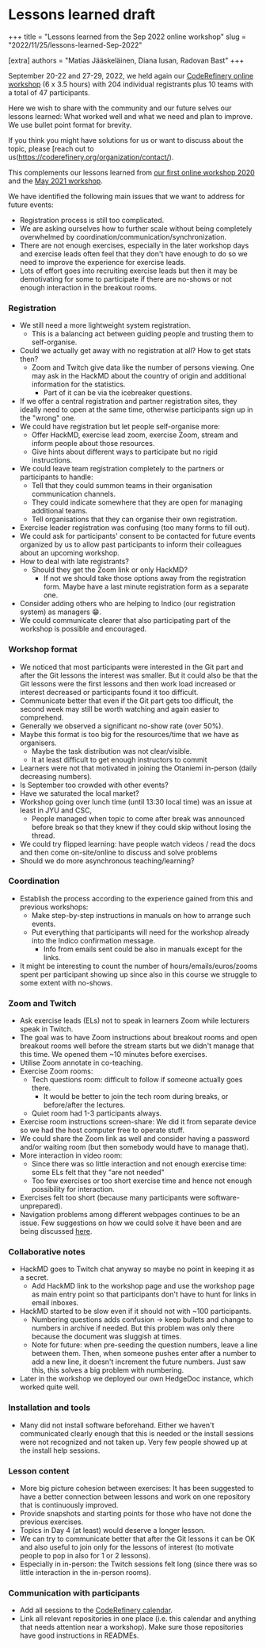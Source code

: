 # Lessons learned draft

+++
title = "Lessons learned from the Sep 2022 online workshop"
slug = "2022/11/25/lessons-learned-Sep-2022"

[extra]
authors = "Matias Jääskeläinen, Diana Iusan, Radovan Bast"
+++

September 20-22 and 27-29, 2022, we held again our [CodeRefinery
online workshop](https://coderefinery.github.io/2022-09-20-workshop/) (6 x 3.5 hours) with 204 individual registrants plus 10 teams with a total of 47 participants.

Here we wish to share with the community and our future selves our lessons learned: What worked well and what we need and plan to improve. We use bullet point format for brevity.

If you think you might have solutions for us or want to discuss about the topic, please [reach out to us(https://coderefinery.org/organization/contact/).

This complements our lessons learned from [our first online workshop 2020](https://coderefinery.org/blog/2020/04/14/first-online-workshop/) and the [May 2021 workshop](https://coderefinery.org/blog/2021/11/25/lessons-learned-may-2021/).

We have identified the following main issues that we want to address for future events:
- Registration process is still too complicated.
- We are asking ourselves how to further scale without being completely overwhelmed by coordination/communication/synchronization.
- There are not enough exercises, especially in the later workshop days and exercise leads often feel that they don't have enough to do so we need to improve the experience for exercise leads.
- Lots of effort goes into recruiting exercise leads but then it may be demotivating for some to participate if there are no-shows or not enough interaction in the breakout rooms.


### Registration

- We still need a more lightweight system registration.
  - This is a balancing act between guiding people and trusting them to self-organise.
- Could we actually get away with no registration at all? How to get stats then?
  - Zoom and Twitch give data like the number of persons viewing. One may ask in the HackMD about the country of origin and additional information for the statistics.
    - Part of it can be via the icebreaker questions.
- If we offer a central registration and partner registration sites, they ideally need to open at the same time, otherwise
  participants sign up in the "wrong" one.
- We could have registration but let people self-organise more:
  - Offer HackMD, exercise lead zoom, exercise Zoom, stream and inform people about those resources.
  - Give hints about different ways to participate but no rigid instructions.
- We could leave team registration completely to the partners or participants to handle:
  - Tell that they could summon teams in their organisation communication channels.
  - They could indicate somewhere that they are open for managing additional teams.
  - Tell organisations that they can organise their own registration.
- Exercise leader registration was confusing (too many forms to fill out).
- We could ask for participants' consent to be contacted for future events organized by us to allow past participants to inform their colleagues about an upcoming workshop.
- How to deal with late registrants?
  - Should they get the Zoom link or only HackMD?
    - If not we should take those options away from the registration form. Maybe have a last minute registration form as a separate one.
- Consider adding others who are helping to Indico (our registration system) as managers :grin:.
- We could communicate clearer that also participating part of the workshop is possible and encouraged.


### Workshop format

- We noticed that most participants were interested in the Git part and after the Git lessons the interest was smaller. But it could also be that the Git lessons were the first lessons and then work load increased or interest decreased or participants found it too difficult.
- Communicate better that even if the Git part gets too difficult, the second week may still be worth watching and again easier to comprehend.
- Generally we observed a significant no-show rate (over 50%).
- Maybe this format is too big for the resources/time that we have as organisers.
  - Maybe the task distribution was not clear/visible.
  - It at least difficult to get enough instructors to commit
- Learners were not that motivated in joining the Otaniemi in-person (daily decreasing numbers).
- Is September too crowded with other events?
- Have we saturated the local market?
- Workshop going over lunch time (until 13:30 local time) was an issue at least in JYU and CSC,
  - People managed when topic to come after break was announced before break so that they knew if they could skip without losing the thread.
- We could try flipped learning: have people watch videos / read the docs and then come on-site/online to discuss and solve problems
- Should we do more asynchronous teaching/learning?


### Coordination

- Establish the process according to the experience gained from this and previous workshops:
  - Make step-by-step instructions in manuals on how to arrange such events.
  - Put everything that participants will need for the workshop already into the Indico confirmation message.
    - Info from emails sent could be also in manuals except for the links.
- It might be interesting to count the number of hours/emails/euros/zooms spent per participant showing up since also in this course we struggle to some extent with no-shows.


### Zoom and Twitch

- Ask exercise leads (ELs) not to speak in learners Zoom while lecturers speak in Twitch.
- The goal was to have Zoom instructions about breakout rooms and open breakout rooms well before the stream starts but we didn't manage that this time. We opened them ~10 minutes before exercises.
- Utilise Zoom annotate in co-teaching.
- Exercise Zoom rooms:
  - Tech questions room: difficult to follow if someone actually goes there.
      - It would be better to join the tech room during breaks, or before/after the lectures.
  - Quiet room had 1-3 participants always.
- Exercise room instructions screen-share: We did it from separate device so we had the host computer free to operate stuff.
- We could share the Zoom link as well and consider having a password and/or waiting room (but then somebody would have to manage that).
- More interaction in video room:
  - Since there was so little interaction and not enough exercise time: some ELs felt that they "are not needed"
  - Too few exercises or too short exercise time and hence not enough possibility for interaction.
- Exercises felt too short (because many participants were software-unprepared).
- Navigation problems among different webpages continues to be an issue. Few suggestions on how we could solve it have been and are being discussed [here](https://github.com/coderefinery/coderefinery.org/issues/697).


### Collaborative notes

- HackMD goes to Twitch chat anyway so maybe no point in keeping it as a secret.
  - Add HackMD link to the workshop page and use the workshop page as main entry point so that participants don't have to hunt for links in email inboxes.
- HackMD started to be slow even if it should not with ~100 participants.
  - Numbering questions adds confusion -> keep bullets and change to numbers in archive if needed. But this problem was only there because the document was sluggish at times.
  - Note for future: when pre-seeding the question numbers, leave a line between them.  Then, when someone pushes enter after a number to add a new line, it doesn't increment the future numbers.  Just saw this, this solves a big problem with numbering.
- Later in the workshop we deployed our own HedgeDoc instance, which worked quite well.


### Installation and tools

- Many did not install software beforehand. Either we haven't communicated clearly enough that this is needed or the install sessions were not recognized and not taken up. Very few people showed up at the install help sessions.


### Lesson content

- More big picture cohesion between exercises: It has been suggested to have a better connection between lessons and work on one repository that is continuously improved.
- Provide snapshots and starting points for those who have not done the previous exercises.
- Topics in Day 4 (at least) would deserve a longer lesson.
- We can try to communicate better that after the Git lessons it can be OK and also useful to join only for the lessons of interest (to motivate people to pop in also for 1 or 2 lessons).
- Especially in in-person: the Twitch sessions felt long (since there was so little interaction in the in-person rooms).


### Communication with participants

- Add all sessions to the [CodeRefinery calendar](https://coderefinery.org/calendars/).
- Link all relevant repositories in one place (i.e. this calendar and anything that needs attention near a workshop). Make sure those repositories have good instructions in READMEs.
